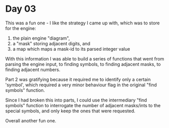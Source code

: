 # Day 03

This was a fun one - I like the strategy I came up with, which was to store for the engine:
1. the plain engine "diagram",
2. a "mask" storing adjacent digits, and
3. a map which maps a mask-id to its parsed integer value

With this information I was able to build a series of functions that went from parsing the engine input, to finding symbols, to finding adjacent masks, to finding adjacent numbers.

Part 2 was gratifying because it required me to identify only a certain 'symbol', which required a very minor behaviour flag in the original "find symbols" function.

Since I had broken this into parts, I could use the intermediary "find symbols" function to interrogate the number of adjacent masks/ints to the special symbols, and only keep the ones that were requested.

Overall another fun one.